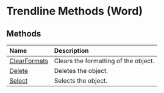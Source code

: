 
# Trendline Methods (Word)

## Methods



|**Name**|**Description**|
|:-----|:-----|
|[ClearFormats](da6a9a53-6dc9-ff4f-0388-b005bd8ce878.md)|Clears the formatting of the object.|
|[Delete](c470b6d1-c688-6661-a720-7a9c1ac48e74.md)|Deletes the object.|
|[Select](f2a00e07-bd22-a18d-c842-1645be3e6178.md)|Selects the object.|

